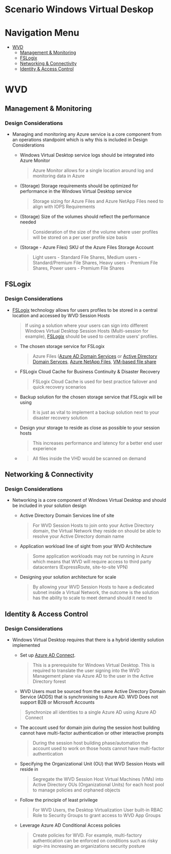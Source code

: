 # Scenario Windows Virtual Deskop

# Navigation Menu

  - [WVD](#WVD)
    - [Management &amp; Monitoring](#Management--Monitoring)
    - [FSLogix](#FSLogix)
    - [Networking &amp; Connectivity](#Networking--Connectivity)
    - [Identity &amp; Access Control](#Identity--Access-Control)
# WVD
        
## Management &amp; Monitoring
### Design Considerations
* Managing and monitoring any Azure service is a core component from an operations standpoint which is why this is included in Design Considerations
  - Windows Virtual Desktop service logs should be integrated into Azure Monitor
    > Azure Monitor allows for a single location around log and monitoring data in Azure
                                
                            
  - (Storage) Storage requirements should be optimized for performance in the Windows Virtual Desktop service
    > Storage sizing for Azure Files and Azure NetApp Files need to align with IOPS Requirements
                                
                            
  - (Storage) Size of the volumes should reflect the performance needed
    > Consideration of the size of the volume where user profiles will be stored on a per user profile size basis
                                
                            
  - (Storage - Azure Files) SKU of the Azure Files Storage Account
    > Light users - Standard File Shares, Medium users - Standard/Premium File Shares, Heavy users - Premium File Shares, Power users - Premium File Shares
                                
                            
## FSLogix
### Design Considerations
* [FSLogix](https://docs.microsoft.com/en-us/azure/architecture/example-scenario/wvd/windows-virtual-desktop-fslogix) technology allows for users profiles to be stored in a central location and accessed by WVD Session Hosts
  > If using a solution where your users can sign into different Windows Virtual Desktop Session Hosts (Multi-session for example), [FSLogix](https://docs.microsoft.com/en-us/azure/architecture/example-scenario/wvd/windows-virtual-desktop-fslogix) should be used to centralize users' profiles.
                            
  - The chosen storage service for FSLogix
    > Azure Files ([Azure AD Domain Services](https://docs.microsoft.com/en-us/azure/virtual-desktop/create-profile-container-adds) or [Active Directory Domain Servces](https://docs.microsoft.com/en-us/azure/virtual-desktop/create-file-share), [Azure NetApp Files](https://docs.microsoft.com/en-us/azure/virtual-desktop/create-fslogix-profile-container), [VM-based file share](https://docs.microsoft.com/en-us/azure/virtual-desktop/create-host-pools-user-profile)
                                
                            
  - FSLogix Cloud Cache for Business Continuity &amp; Disaster Recovery
    > FSLogix Cloud Cache is used for best practice failover and quick recovery scenarios
                                
                            
  - Backup solution for the chosen storage service that FSLogix will be using
    > It is just as vital to implement a backup solution next to your disaster recovery solution
                                
                            
  - Design your storage to reside as close as possible to your session hosts
    > This increases performance and latency for a better end user experience
                                
                            
  - 
    > All files inside the VHD would be scanned on demand
                                
                            
## Networking &amp; Connectivity
### Design Considerations
* Networking is a core component of Windows Virtual Desktop and should be included in your solution design
  - Active Directory Domain Services line of site
    > For WVD Session Hosts to join onto your Active Directory domain, the Virtual Network they reside on should be able to resolve your Active Directory domain name
                                
                            
  - Application workload line of sight from your WVD Architecture
    > Some application workloads may not be running in Azure which means that WVD will require access to third party datacenters (ExpressRoute, site-to-site VPN)
                                
                            
  - Designing your solution architecture for scale
    > By allowing your WVD Session Hosts to have a dedicated subnet inside a Virtual Network, the outcome is the solution has the ability to scale to meet demand should it need to
                                
                            
## Identity &amp; Access Control
### Design Considerations
* Windows Virtual Desktop requires that there is a hybrid identity solution implemented
  - Set up  [Azure AD Connect](https://docs.microsoft.com/en-us/azure/active-directory/hybrid/whatis-azure-ad-connect).
    > This is a prerequisite for Windows Virtual Desktop. This is required to translate the user signing into the WVD Management plane via Azure AD to the user in the Active Directory forest
                                
                            
  -  WVD Users must be sourced from the same Active Directory Domain Service (ADDS) that is synchronising to Azure AD. WVD Does not support B2B or Microsoft Accounts
    > Synchronize all identities to a single Azure AD using Azure AD Connect
                                
                            
  - The account used for domain join during the session host building cannot have multi-factor authentication or other interactive prompts
    > During the session host building phase/automation the account used to work on those hosts cannot have multi-factor authentication
                                
                            
  - Specifying the Organizational Unit (OU) that WVD Session Hosts will reside in
    > Segregate the WVD Session Host Virtual Machines (VMs) into Active Directory OUs (Organizational Units) for each host pool to manage policies and orphaned objects
                                
                            
  - Follow the principle of least privilege
    > For WVD Users, the Desktop Virtualization User built-in RBAC Role to Security Groups to grant access to WVD App Groups
                                
                            
  - Leverage Azure AD Conditional Access policies
    > Create policies for WVD. For example, multi-factory authentication can be enforced on conditions such as risky sign-ins increasing an organizations security posture
                                
                            